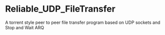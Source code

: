 # Reliable_UDP_FileTransfer
A torrent style peer to peer file transfer program based on UDP sockets and Stop and Wait ARQ
